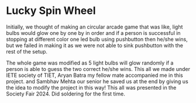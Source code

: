 # Lucky Spin Wheel
Initially, we thought of making an circular arcade game that was like, light bulbs would glow one by one by in order and if a person is successful in stopping at different color one led bulb using pushbutton then he/she wins, but we failed in making it as we were not able to sink pushbutton with the rest of the setup.
 
The whole game was modified as 5 light bulbs will glow randomly if a person is able to guess the two correct he/she wins. 
This all we made under IETE society of TIET, Aryan Batra my fellow mate accompanied me in this project. and Sambhav Mehta our senior he saved us at the end by giving us the idea to modify the project in this way! This all was presented in the Society Fair 2024. 
Did soldering for the first time.
